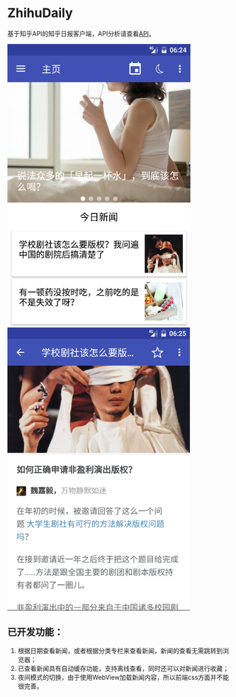 # ZhihuDaily
基于知乎API的知乎日报客户端，API分析请查看[API](https://github.com/QasimCyrus/ZhihuDaily/wiki/%E7%9F%A5%E4%B9%8E%E6%97%A5%E6%8A%A5API%E5%88%86%E6%9E%90)。

![ZhihuDaily ScreenShot1](https://raw.githubusercontent.com/QasimCyrus/ZhihuDaily/master/%E4%BB%BF%E5%86%99%E7%9F%A5%E4%B9%8E%E6%97%A5%E6%8A%A5%E6%88%AA%E5%9B%BE1.png)
![ZhihuDaily ScreenShot2](https://raw.githubusercontent.com/QasimCyrus/ZhihuDaily/master/%E4%BB%BF%E5%86%99%E7%9F%A5%E4%B9%8E%E6%97%A5%E6%8A%A5%E6%88%AA%E5%9B%BE2.png)

## 已开发功能：
1. 根据日期查看新闻，或者根据分类专栏来查看新闻，新闻的查看无需跳转到浏览器；
2. 已查看新闻具有自动缓存功能，支持离线查看，同时还可以对新闻进行收藏；
3. 夜间模式的切换，由于使用WebView加载新闻内容，所以前端css方面并不能很完善。

